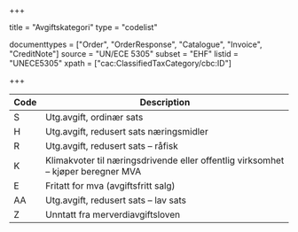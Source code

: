 +++

title = "Avgiftskategori"
type = "codelist"

documenttypes = ["Order", "OrderResponse", "Catalogue", "Invoice", "CreditNote"]
source = "UN/ECE 5305"
subset = "EHF"
listid = "UNECE5305"
xpath = ["cac:ClassifiedTaxCategory/cbc:ID"]

+++

| Code | Description                                                                      |
| ---- | -------------------------------------------------------------------------------- |
| S    | Utg.avgift, ordinær sats                                                         |
| H    | Utg.avgift, redusert sats næringsmidler                                          |
| R    | Utg.avgift, redusert sats – råfisk                                               |
| K    | Klimakvoter til næringsdrivende eller offentlig virksomhet – kjøper beregner MVA |
| E    | Fritatt for mva (avgiftsfritt salg)                                              |
| AA   | Utg.avgift, redusert sats – lav sats                                             |
| Z    | Unntatt fra merverdiavgiftsloven                                                 |
